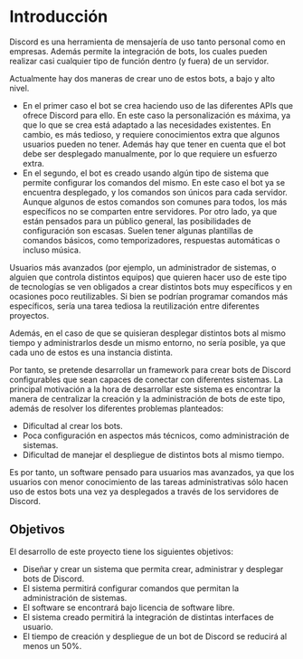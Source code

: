 # Introducción

Discord es una herramienta de mensajería de uso tanto personal como en empresas. Además permite la integración de bots, los cuales pueden realizar casi cualquier tipo de función dentro (y fuera) de un servidor.

Actualmente hay dos maneras de crear uno de estos bots, a bajo y alto nivel.

- En el primer caso el bot se crea haciendo uso de las diferentes APIs que ofrece Discord para ello. En este caso la personalización es máxima, ya que lo que se crea está adaptado a las necesidades existentes. En cambio, es más tedioso, y requiere conocimientos extra que algunos usuarios pueden no tener. Además hay que tener en cuenta que el bot debe ser desplegado manualmente, por lo que requiere un esfuerzo extra.
- En el segundo, el bot es creado usando algún tipo de sistema que permite configurar los comandos del mismo. En este caso el bot ya se encuentra desplegado, y los comandos son únicos para cada servidor. Aunque algunos de estos comandos son comunes para todos, los más específicos no se comparten entre servidores. Por otro lado, ya que están pensados para un público general, las posibilidades de configuración son escasas. Suelen tener algunas plantillas de comandos básicos, como temporizadores, respuestas automáticas o incluso música.

Usuarios más avanzados (por ejemplo, un administrador de sistemas, o alguien que controla distintos equipos) que quieren hacer uso de este tipo de tecnologías se ven obligados a crear distintos bots muy específicos y en ocasiones poco reutilizables. Si bien se podrían programar comandos más específicos, sería una tarea tediosa la reutilización entre diferentes proyectos.

Además, en el caso de que se quisieran desplegar distintos bots al mismo tiempo y administrarlos desde un mismo entorno, no sería posible, ya que cada uno de estos es una instancia distinta.

Por tanto, se pretende desarrollar un framework para crear bots de Discord configurables que sean capaces de conectar con diferentes sistemas. La principal motivación a la hora de desarrollar este sistema es encontrar la manera de centralizar la creación y la administración de bots de este tipo, además de resolver los diferentes problemas planteados:

- Dificultad al crear los bots.
- Poca configuración en aspectos más técnicos, como administración de sistemas.
- Dificultad de manejar el despliegue de distintos bots al mismo tiempo.

Es por tanto, un software pensado para usuarios mas avanzados, ya que los usuarios con menor conocimiento de las tareas administrativas sólo hacen uso de estos bots una vez ya desplegados a través de los servidores de Discord.

## Objetivos

El desarrollo de este proyecto tiene los siguientes objetivos:

- Diseñar y crear un sistema que permita crear, administrar y desplegar bots de Discord.
- El sistema permitirá configurar comandos que permitan la administración de sistemas.
- El software se encontrará bajo licencia de software libre.
- El sistema creado permitirá la integración de distintas interfaces de usuario.
- El tiempo de creación y despliegue de un bot de Discord se reducirá al menos un 50%.
